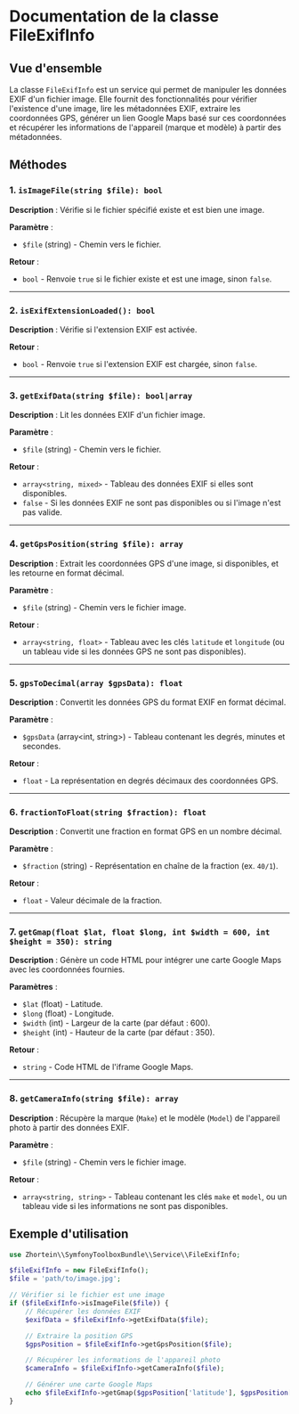 # Documentation de la classe FileExifInfo

## Vue d'ensemble
La classe `FileExifInfo` est un service qui permet de manipuler les données EXIF d'un fichier image.
Elle fournit des fonctionnalités pour vérifier l'existence d'une image, lire les métadonnées EXIF, extraire les coordonnées GPS,
générer un lien Google Maps basé sur ces coordonnées et récupérer les informations de l'appareil (marque et modèle) à partir des métadonnées.

## Méthodes

### 1. `isImageFile(string $file): bool`
**Description** : Vérifie si le fichier spécifié existe et est bien une image.

**Paramètre** :
- `$file` (string) - Chemin vers le fichier.

**Retour** :
- `bool` - Renvoie `true` si le fichier existe et est une image, sinon `false`.

---

### 2. `isExifExtensionLoaded(): bool`
**Description** : Vérifie si l'extension EXIF est activée.

**Retour** :
- `bool` - Renvoie `true` si l'extension EXIF est chargée, sinon `false`.

---

### 3. `getExifData(string $file): bool|array`
**Description** : Lit les données EXIF d'un fichier image.

**Paramètre** :
- `$file` (string) - Chemin vers le fichier.

**Retour** :
- `array<string, mixed>` - Tableau des données EXIF si elles sont disponibles.
- `false` - Si les données EXIF ne sont pas disponibles ou si l'image n'est pas valide.

---

### 4. `getGpsPosition(string $file): array`
**Description** : Extrait les coordonnées GPS d'une image, si disponibles, et les retourne en format décimal.

**Paramètre** :
- `$file` (string) - Chemin vers le fichier image.

**Retour** :
- `array<string, float>` - Tableau avec les clés `latitude` et `longitude` (ou un tableau vide si les données GPS ne sont pas disponibles).

---

### 5. `gpsToDecimal(array $gpsData): float`
**Description** : Convertit les données GPS du format EXIF en format décimal.

**Paramètre** :
- `$gpsData` (array<int, string>) - Tableau contenant les degrés, minutes et secondes.

**Retour** :
- `float` - La représentation en degrés décimaux des coordonnées GPS.

---

### 6. `fractionToFloat(string $fraction): float`
**Description** : Convertit une fraction en format GPS en un nombre décimal.

**Paramètre** :
- `$fraction` (string) - Représentation en chaîne de la fraction (ex. `40/1`).

**Retour** :
- `float` - Valeur décimale de la fraction.

---

### 7. `getGmap(float $lat, float $long, int $width = 600, int $height = 350): string`
**Description** : Génère un code HTML pour intégrer une carte Google Maps avec les coordonnées fournies.

**Paramètres** :
- `$lat` (float) - Latitude.
- `$long` (float) - Longitude.
- `$width` (int) - Largeur de la carte (par défaut : 600).
- `$height` (int) - Hauteur de la carte (par défaut : 350).

**Retour** :
- `string` - Code HTML de l'iframe Google Maps.

---

### 8. `getCameraInfo(string $file): array`
**Description** : Récupère la marque (`Make`) et le modèle (`Model`) de l'appareil photo à partir des données EXIF.

**Paramètre** :
- `$file` (string) - Chemin vers le fichier image.

**Retour** :
- `array<string, string>` - Tableau contenant les clés `make` et `model`, ou un tableau vide si les informations ne sont pas disponibles.

## Exemple d'utilisation

```php
use Zhortein\\SymfonyToolboxBundle\\Service\\FileExifInfo;

$fileExifInfo = new FileExifInfo();
$file = 'path/to/image.jpg';

// Vérifier si le fichier est une image
if ($fileExifInfo->isImageFile($file)) {
    // Récupérer les données EXIF
    $exifData = $fileExifInfo->getExifData($file);

    // Extraire la position GPS
    $gpsPosition = $fileExifInfo->getGpsPosition($file);

    // Récupérer les informations de l'appareil photo
    $cameraInfo = $fileExifInfo->getCameraInfo($file);

    // Générer une carte Google Maps
    echo $fileExifInfo->getGmap($gpsPosition['latitude'], $gpsPosition['longitude']);
}

